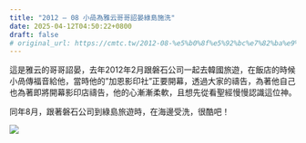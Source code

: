 ```yaml
---
title: "2012 – 08 小咼為雅云哥哥詔晏綠島施洗"
date: 2025-04-12T04:50:22+0800
draft: false
# original_url: https://cmtc.tw/2012-08-%e5%b0%8f%e5%92%bc%e7%82%ba%e9%9b%85%e4%ba%91%e5%93%a5%e5%93%a5%e8%a9%94%e6%99%8f%e7%b6%a0%e5%b3%b6%e6%96%bd%e6%b4%97
---
```



這是雅云的哥哥詔晏，去年2012年2月跟磐石公司一起去韓國旅遊，在飯店的時候小咼傳福音給他，當時他的”加恩影印社”正要開幕，透過大家的禱告，為著他自己也為著即將開幕影印店禱告，他的心漸漸柔軟，且想先從看聖經慢慢認識這位神。

同年8月，跟著磐石公司到綠島旅遊時，在海邊受洗，很酷吧！

![](/images/詔晏受洗.jpg)